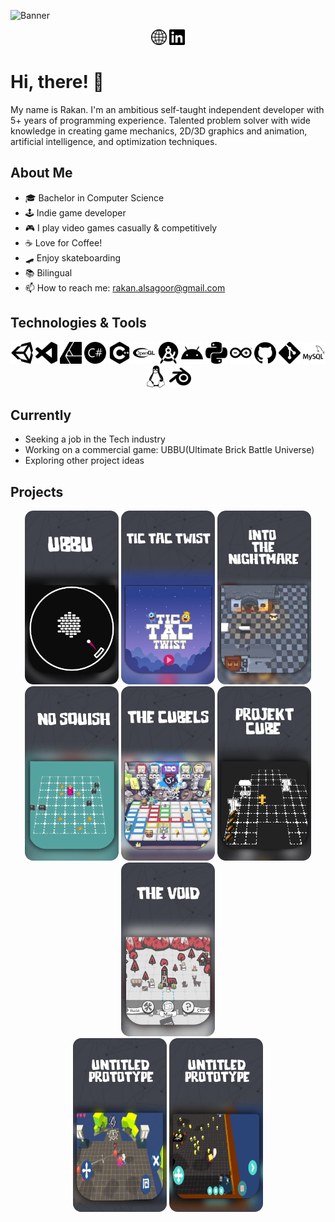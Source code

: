 <!-- Banner -->
![Banner](https://user-images.githubusercontent.com/57303814/101210757-de3d0780-362a-11eb-9aab-6a40b7b3947b.png) 


 <p align="center">
 <a href="https://rakandev.me"><img src="./Icons/website.svg" width="25px"></a>
 <a href="https://linkedin.com/in/rakandev"><img src="./Icons/linkedin.svg" width="25px"></a>
 <p>
 






<!-- Intro -->
# Hi, there! 👋
 My name is Rakan. I'm an ambitious self-taught independent developer with 5+ years of programming experience. Talented problem solver with wide knowledge in creating game mechanics, 2D/3D graphics and animation, artificial intelligence, and optimization techniques.
 
 
 
 
<!-- About Me -->
##  About Me
 - 🎓 Bachelor in Computer Science
 - 🕹️ Indie game developer
 - 🎮 I play video games casually & competitively
 - ☕ Love for Coffee!
 - 🛹 Enjoy skateboarding
 - 📚 Bilingual
 - 📫 How to reach me: rakan.alsagoor@gmail.com
 
 
 
 
<!-- Technologies & Tools -->
## Technologies & Tools 
<p align="center">
  <img src= "./Icons/unity.svg" width="35px">
  <img src= "./Icons/visualstudiocode.svg" width="35px">
  <img src= "./Icons/affinitydesigner.svg" width="35px">
  <img src= "./Icons/csharp.svg" width="35px">
  <img src= "./Icons/cplusplus.svg" width="35px">
  <img src= "./Icons/opengl.svg" width="35px">
  <img src= "./Icons/androidstudio.svg" width="35px">
  <img src= "./Icons/android.svg" width="35px">
  <img src= "./Icons/python.svg" width="35px">
  <img src= "./Icons/arduino.svg" width="35px">
 <img src= "./Icons/github.svg" width="35px">
 <img src= "./Icons/git.svg" width="35px">
 <img src= "./Icons/mysql.svg" width="35px">
 <img src= "./Icons/linux.svg" width="35px">
 <img src= "./Icons/blender.svg" width="35px">
</p>



<!-- Currently -->
##  Currently
- Seeking a job in the Tech industry
- Working on a commercial game: UBBU(Ultimate Brick Battle Universe)
- Exploring other project ideas


<!-- Projects -->
## Projects
 <p align="center">
  <a href="https://rakandev.me"><img src="./Cards/UBBUCard.png" width="150px"></a>
  <a href="https://rakandev.me"><img src="./Cards/TicTacTwistCard.png" width="150px"></a>
  <a href="https://rakandev.me"><img src="./Cards/IntoTheNightmareCard.png" width="150px"></a>
  <a href="https://rakandev.me"><img src="./Cards/NOSquish.png" width="150px"></a>
  <a href="https://rakandev.me"><img src="./Cards/TheCubelsCard.png" width="150px"></a>
  <a href="https://rakandev.me"><img src="./Cards/ProjektCubeCard.png" width="150px"></a>
  <a href="https://rakandev.me"><img src="./Cards/TheVoidCard.png" width="150px"></a>
  <br />
  <a href="https://rakandev.me"><img src="./Cards/UntitledPrototype1.png" width="150px"></a>
  <a href="https://rakandev.me"><img src="./Cards/UntitledPrototype2.png" width="150px"></a>
 <p>





<!--
**rakansu/rakansu** is a ✨ _special_ ✨ repository because its `README.md` (this file) appears on your GitHub profile.

Here are some ideas to get you started:

- 🔭 I’m currently working on ...
- 🌱 I’m currently learning ...
- 👯 I’m looking to collaborate on ...
- 🤔 I’m looking for help with ...
- 💬 Ask me about ...
- 📫 How to reach me: ...
- 😄 Pronouns: ...
- ⚡ Fun fact: ...
-->
